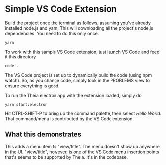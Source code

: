 # Simple VS Code Extension

Build the project once the terminal as follows, assuming you've already installed node.js and yarn,
This will downloading all the project's node.js dependencies. You need to do this only once.

```text
yarn
```

To work with this sample VS Code extension, just launch VS Code and feed it this directory

```text
code .
```

The VS Code project is set up to dynamically build the code (using npm watch). So, as you change
code, simply look in the PROBLEMS view to ensure everything is good.

To run the Theia electron app with the extension loaded, simply do

```text
yarn start:electron
```

Hit CTRL-SHIFT-P to bring up the command palette, then select _Hello World_. That command/menu is
contributed by the VS Code extension.

## What this demonstrates

This adds a menu item to "view/title". The menu doesn't show up anywhere in the
UI. "view/title", however, is one of the VS Code menu insertion points that's
seems to be supported by Theia. It's in the codebase.